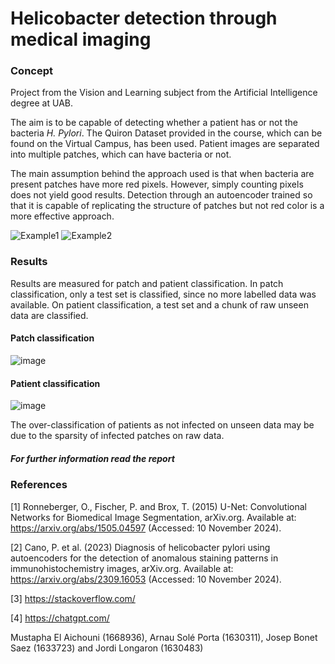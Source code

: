 # Helicobacter detection through medical imaging

### Concept
Project from the Vision and Learning subject from the Artificial Intelligence degree at UAB. 

The aim is to be capable of detecting whether a patient has or not the bacteria _H. Pylori_. The Quiron Dataset provided in the course, which can be found on the Virtual Campus, has been used. Patient images are separated into multiple patches, which can have bacteria or not.

The main assumption behind the approach used is that when bacteria are present patches have more red pixels. However, simply counting pixels does not yield good results. Detection through an autoencoder trained so that it is capable of replicating the structure of patches but not red color is a more effective approach.


![Example1](https://github.com/user-attachments/assets/f190ba3e-ea70-4ecb-b466-d46aa209230f)
![Example2](https://github.com/user-attachments/assets/4f6ca58e-a552-4037-a7d8-21608942ecb7)



### Results
Results are measured for patch and patient classification. In patch classification, only a test set is classified, since no more labelled data was available. On patient classification, a test set and a chunk of raw unseen data are classified. 
#### Patch classification
![image](https://github.com/user-attachments/assets/ecf8e59b-afa2-4393-8bf9-75a697901bf5)

#### Patient classification
![image](https://github.com/user-attachments/assets/0a7522c0-92b1-4d9d-bb4a-c002b8799dfa)

The over-classification of patients as not infected on unseen data may be due to the sparsity of infected patches on raw data.
##### For further information read the report

### References

[1] Ronneberger, O., Fischer, P. and Brox, T. (2015) U-Net: Convolutional Networks for Biomedical Image Segmentation, arXiv.org. Available at: https://arxiv.org/abs/1505.04597 (Accessed: 10 November 2024).

[2] Cano, P. et al. (2023) Diagnosis of helicobacter pylori using autoencoders for the detection of anomalous staining patterns in immunohistochemistry images, arXiv.org. Available at: https://arxiv.org/abs/2309.16053 (Accessed: 10 November 2024).

[3] https://stackoverflow.com/

[4] https://chatgpt.com/



Mustapha El Aichouni (1668936), Arnau Solé Porta (1630311), Josep Bonet Saez (1633723) and Jordi Longaron (1630483)

